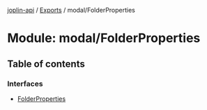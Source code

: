 [joplin-api](../README.md) / [Exports](../modules.md) / modal/FolderProperties

# Module: modal/FolderProperties

## Table of contents

### Interfaces

- [FolderProperties](../interfaces/modal_FolderProperties.FolderProperties.md)
